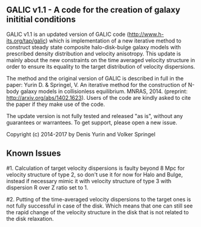 GALIC v1.1  - A code for the creation of galaxy inititial conditions 
------------------------------------------------------------------------

GALIC v1.1 is an updated version of GALIC code (http://www.h-its.org/tap/galic) 
which is implementation of a new iterative method to construct steady state
composite halo-disk-bulge galaxy models with prescribed density distribution 
and velocity anisotropy. This update is mainly about the new constraints on the time averaged velocity structure in order to ensure its equality to the target distribution of velocity dispersions.
  
The method and the original version of GALIC is described in full in the paper:
Yurin D. & Springel, V. An iterative method for the construction of N-body galaxy models in collisionless equilibrium. MNRAS, 2014. (preprint: http://arxiv.org/abs/1402.1623). Users of the code are kindly asked to cite the paper if they make
use of the code. 

The update version is not fully tested and released "as is", without any guarantees
or warrantees. To get support, please open a new issue.

Copyright (c) 2014-2017 by Denis Yurin and Volker Springel

Known Issues
--------------------------------
#1. Calculation of target velocity dispersions is faulty beyond 8 Mpc for velocity structure of type 2, so don't use it for now for Halo and Bulge, instead if necessary mimic it with velocity structure of type 3 with dispersion R over Z ratio set to 1.

#2. Putting of the time-averaged velocity dispersions to the target ones is not fully successful in case of the disk. Which means that one can still see the rapid change of the velocity structure in the disk that is not related to the disk relaxation.
